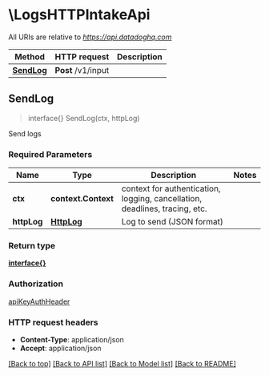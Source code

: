 # \LogsHTTPIntakeApi

All URIs are relative to *https://api.datadoghq.com*

Method | HTTP request | Description
------------- | ------------- | -------------
[**SendLog**](LogsHTTPIntakeApi.md#SendLog) | **Post** /v1/input | 



## SendLog

> interface{} SendLog(ctx, httpLog)



Send logs

### Required Parameters


Name | Type | Description  | Notes
------------- | ------------- | ------------- | -------------
**ctx** | **context.Context** | context for authentication, logging, cancellation, deadlines, tracing, etc.
**httpLog** | [**HttpLog**](HttpLog.md)| Log to send (JSON format) | 

### Return type

[**interface{}**](interface{}.md)

### Authorization

[apiKeyAuthHeader](../README.md#apiKeyAuthHeader)

### HTTP request headers

- **Content-Type**: application/json
- **Accept**: application/json

[[Back to top]](#) [[Back to API list]](../README.md#documentation-for-api-endpoints)
[[Back to Model list]](../README.md#documentation-for-models)
[[Back to README]](../README.md)

